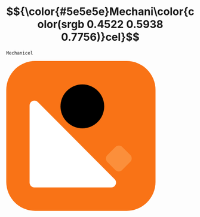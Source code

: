 # $${\color{#5e5e5e}Mechani\color{color(srgb 0.4522 0.5938 0.7756)}cel}$$

<code>Mechanicel</code>


<svg xmlns="http://www.w3.org/2000/svg" width="400" height="400" viewBox="0 0 124 124" fill="none">
<rect width="124" height="124" rx="24" fill="#F97316"/>
<path d="M19.375 36.7818V100.625C19.375 102.834 21.1659 104.625 23.375 104.625H87.2181C90.7818 104.625 92.5664 100.316 90.0466 97.7966L26.2034 33.9534C23.6836 31.4336 19.375 33.2182 19.375 36.7818Z" fill="white"/>
<circle cx="63.2109" cy="37.5391" r="18.1641" fill="black"/>
<rect opacity="0.4" x="81.1328" y="80.7198" width="17.5687" height="17.3876" rx="4" transform="rotate(-45 81.1328 80.7198)" fill="#FDBA74"/>
</svg>
